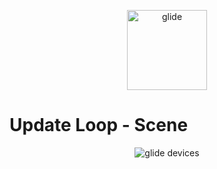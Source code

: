 <p align="center">
    <img src="https://github.com/cocoatoucher/Glide/raw/master/Docs/glide_logo_transparent.png" width="128" max-width="80%" alt="glide"/>
</p>

# Update Loop - Scene

<p align="center">
<img src="https://github.com/cocoatoucher/Glide/raw/master/Docs/glide-update-cycle-scene.png" max-width="80%" alt="glide devices"/>
</p>
